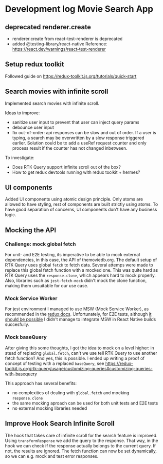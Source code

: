 # Development log Movie Search App

## deprecated renderer.create
- renderer.create from react-test-renderer is deprecated
- added @testing-library/react-native
Reference: https://react.dev/warnings/react-test-renderer

## Setup redux toolkit

Followed guide on https://redux-toolkit.js.org/tutorials/quick-start

## Search movies with infinite scroll

Implemented search movies with infinite scroll.

Ideas to improve:
- sanitize user input to prevent that user can inject query params
- debounce user input
- fix out-of-order: api responses can be slow and out of order. If a user is typing, a search may be overwritten by a slow response triggered earlier. Solution could be to add a useRef request counter and only process result if the counter has not changed inbetween.

To investigate:
- Does RTK Query support infinite scroll out of the box?
- How to get redux devtools running with redux toolkit + hermes?

## UI components

Added UI components using atomic design principle. Only atoms are allowed to have styling, rest of components are built strictly using atoms. To have good separation of concerns, UI components don't have any business logic.

## Mocking the API

### Challenge: mock global fetch
For unit- and E2E testing, its imperative to be able to mock external dependencies, in this case, the API of themoviedb.org. The default setup of RTK Query uses global `fetch` to fetch data. Several attemps were made to replace this global fetch function with a mocked one. This was quite hard as RTK Query uses the `response.clone`, which appears hard to mock properly. Also, libraries such as `jest-fetch-mock` didn't mock the clone function, making them unsuitable for our use case.

### Mock Service Worker

For jest environment I managed to use MSW (Mock Service Worker), as recommended in the [redux docs](https://redux.js.org/usage/writing-tests#ui-and-network-testing-tools). Unfortunately, for E2E tests, although [it should be possible](https://mswjs.io/docs/integrations/react-native/) I didn't manage to integrate MSW in React Native builds succesfully.

### Mock baseQuery

After giving this some thoughts, I got the idea to mock on a level higher: in stead of replacing `global.fetch`, can't we use tell RTK Query to use another fetch function? And yes, this is possible. I ended up writing a proof of concept of testing with a replaced `baseQuery`, see https://redux-toolkit.js.org/rtk-query/usage/customizing-queries#customizing-queries-with-basequery

This approach has several benefits: 
- no complexities of dealing with `global.fetch` and mocking `response.clone`
- the same mocking aproach can be used for both unit tests and E2E tests
- no external mocking libraries needed

## Improve Hook Search Infinite Scroll

The hook that takes care of infinite scroll for the search feature is improved. Using `transformResponse` we add the query to the response. That way, in the hook we can check if the response actually belongs to the current query. If not, the results are ignored. The fetch function can now be set dynamically, so we can e.g. mock and test error responses.